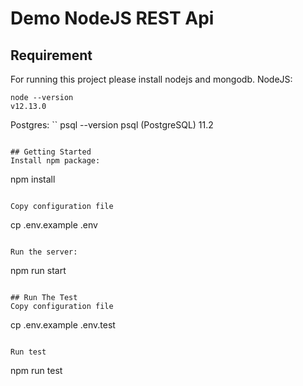 # Demo NodeJS REST Api

## Requirement
For running this project please install nodejs and mongodb.
NodeJS:
```
node --version
v12.13.0
```
Postgres:
``
psql --version
psql (PostgreSQL) 11.2
```

## Getting Started
Install npm package:
```
npm install
```

Copy configuration file
```
cp .env.example .env
```

Run the server:
```
npm run start
```

## Run The Test
Copy configuration file
```
cp .env.example .env.test
```

Run test
```
npm run test
```
